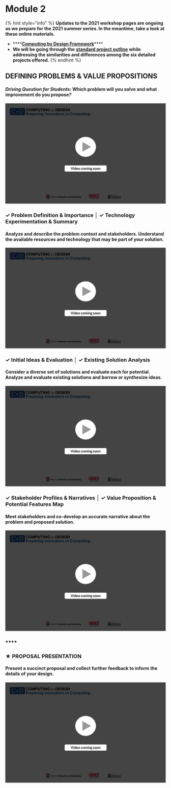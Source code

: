 # Module 2

{% hint style="info" %}
**Updates to the 2021 workshop pages are ongoing as we prepare for the 2021 summer series. In the meantime, take a look at these online materials.**

* \*\*\*\*[**Computing by Design Framework**](https://docs.idew.org/the-cxd-framework/)\*\*\*\*
* **We will be going through the** [**standard project outline**](https://docs.idew.org/the-cxd-framework/standard-project-outline) **while addressing the similarities and differences among the six detailed projects offered.**
{% endhint %}

## DEFINING PROBLEMS & VALUE PROPOSITIONS

#### _**Driving Question for Students:**_  **Which problem will you solve and what improvement do you propose**_**?**_

![](../.gitbook/assets/vidcoming.png)

### **✓ Problem Definition & Importance │ ✓ Technology Experimentation & Summary**

#### Analyze and describe the problem context and stakeholders. Understand the available resources and technology that may be part of your solution.

![](../.gitbook/assets/vidcoming.png)

#### 

### **✓ Initial Ideas & Evaluation │ ✓ Existing Solution Analysis**

#### Consider a diverse set of solutions and evaluate each for potential. Analyze and evaluate existing solutions and borrow or synthesize ideas.

![](../.gitbook/assets/vidcoming.png)

#### 

### **✓ Stakeholder Profiles & Narratives │ ✓ Value Proposition & Potential Features Map**

#### Meet stakeholders and co-develop an accurate narrative about the problem and proposed solution.

![](../.gitbook/assets/vidcoming.png)

### \*\*\*\*

### **★ PROPOSAL PRESENTATION**

#### Present a succinct proposal and collect further feedback to inform the details of your design.

![](../.gitbook/assets/vidcoming.png)

